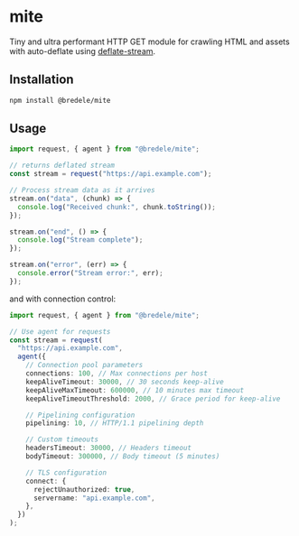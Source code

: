 # mite

Tiny and ultra performant HTTP GET module for crawling HTML and assets with auto-deflate using [deflate-stream](https://github.com/bredele/deflate-stream).

## Installation

```sh
npm install @bredele/mite
```

## Usage

```ts
import request, { agent } from "@bredele/mite";

// returns deflated stream
const stream = request("https://api.example.com");

// Process stream data as it arrives
stream.on("data", (chunk) => {
  console.log("Received chunk:", chunk.toString());
});

stream.on("end", () => {
  console.log("Stream complete");
});

stream.on("error", (err) => {
  console.error("Stream error:", err);
});
```

and with connection control:

```ts
import request, { agent } from "@bredele/mite";

// Use agent for requests
const stream = request(
  "https://api.example.com",
  agent({
    // Connection pool parameters
    connections: 100, // Max connections per host
    keepAliveTimeout: 30000, // 30 seconds keep-alive
    keepAliveMaxTimeout: 600000, // 10 minutes max timeout
    keepAliveTimeoutThreshold: 2000, // Grace period for keep-alive

    // Pipelining configuration
    pipelining: 10, // HTTP/1.1 pipelining depth

    // Custom timeouts
    headersTimeout: 30000, // Headers timeout
    bodyTimeout: 300000, // Body timeout (5 minutes)

    // TLS configuration
    connect: {
      rejectUnauthorized: true,
      servername: "api.example.com",
    },
  })
);
```
